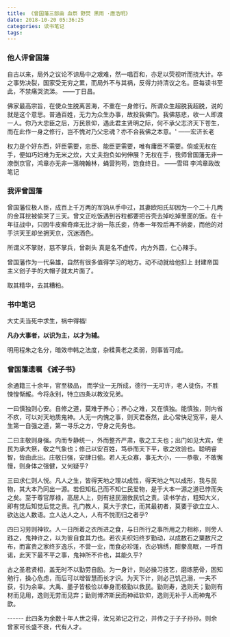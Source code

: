 ```yaml
---
title: 《曾国藩三部曲 血祭 野焚 黑雨 ·唐浩明》
date: 2018-10-20 05:36:25
categories: 读书笔记
tags:
---
```



### 他人评曾国藩

自古以来，局外之议论不谅局中之艰难，然一唱百和，亦足以荧视听而挠大计。卒之事势决裂，国家受无穷之累，而局外不与其祸，反得力持清议之名。臣每读书至此，不禁痛哭流涕。
——丁日昌。

佛家最高宗旨，在使众生脱离苦海，不重在一身修行。所谓众生超脱我超脱，说的就是这个意思。普通百姓，无力为众生办事，故投我佛门。我佛慈悲，收一人即渡一人。你乃大忠臣之后，万民景仰，遇此君主贤明之际，何不承父志济天下苍生，而在此作一身之修行，岂不愧对乃父忠魂？亦不合我佛之本意。'
——宏济长老

权力是个好东西，奸臣需要，忠臣、能臣更需要，唯有庸臣不需要。倘或无权在手，便如巧妇难为无米之炊，大丈夫抱负如何伸展？无权在手，我师曾国藩无非一潦倒京官，鸿章亦无非一落魄翰林，蝇营狗苟，饱食终日。
——雪珥 李鸿章政改笔记

### 我评曾国藩
曾国藩位极人臣，成百上千万两的军饷从手中过，其妻欧阳氏却因为一个二十几两的金耳挖被偷哭了三天。曾文正吃饭遇到谷粒都要把谷壳去掉吃掉里面的饭。在十年征战中，只因牛皮癣奇痒无比才纳一陈氏妾，侍奉一年殁后再不纳妾，而他的对手洪天王却坐拥天京，沉迷酒色。

所谓义不掌财，慈不掌兵，曾剃头 真是名不虚传。内方外圆，仁心辣手。

曾国藩作为一代枭雄，自然有很多值得学习的地方。动不动就给他扣上 封建帝国主义刽子手的大帽子就太片面了。

取其精华，去其糟粕。

### 书中笔记
大丈夫当死中求生，祸中得福!

**凡办大事者，以识为主，以才为辅。**

明用程朱之名分，暗效申韩之法度，杂糅黄老之柔弱，则事皆可成。

### 曾国藩遗嘱 《诫子书》

余通籍三十余年，官至极品， 而学业一无所成，德行一无可许，老人徒伤，不胜悚惶惭赧。今将永别，特立四条以教汝兄弟。

 一曰慎独则心安。自修之道，莫难于养心；养心之难，又在慎独。能慎独，则内省不疚，可以对天地质鬼神。人无一内愧之事，则天君泰然，此心常快足宽平，是人生第一自强之道，第一寻乐之方，守身之先务也。

 二曰主敬则身强。内而专静统一，外而整齐严肃，敬之工夫也；出门如见大宾，使民为承大祭，敬之气象也；修己以安百姓，笃恭而天下平，敬之效验也。聪明睿智，皆由此出。庄敬日强，安肆日偷。若人无众寡，事无大小，一一恭敬，不敢懈慢，则身体之强健，又何疑乎?

 三曰求仁则人悦。凡人之生，皆得天地之理以成性，得天地之气以成形，我与民物，其大本乃同出一源。若但知私己而不知仁民爱物，是于大本一源之道已悖而失之矣。至于尊官厚禄，高居人上，则有拯民溺救民饥之责。读书学古，粗知大义，即有觉后知觉后觉之责。孔门教人，莫大于求仁，而其最初者，莫要于欲立立人、欲达达人数语。立人达人之人，人有不悦而归之者乎?

 四曰习劳则神钦。人一日所着之衣所进之食，与日所行之事所用之力相称，则旁人韪之，鬼神许之，以为彼自食其力也。若农夫织妇终岁勤动，以成数石之粟数尺之布，而富贵之家终岁逸乐，不营一业，而食必珍馐，衣必锦绣，酣豢高眠，一呼百诺，此天下最不平之事，鬼神所不许也，其能久乎?

古之圣君贤相，盖无时不以勤劳自励。为一身计，则必操习技艺，磨练筋骨，困知勉行，操心危虑，而后可以增智慧而长才识。为天下计，则必己饥己溺，一夫不荻，引为余辜。大禹、墨子皆极俭以奉身而极勤以救民。勤则寿，逸则夭；勤则有材而见用，逸则无劳而见弃；勤则博济斯民而神祗钦仰，逸则无补于人而神鬼不歆。

------ 此四条为余数十年人世之得，汝兄弟记之行之，并传之于子子孙孙。则余曾家可长盛不衰，代有人才。
